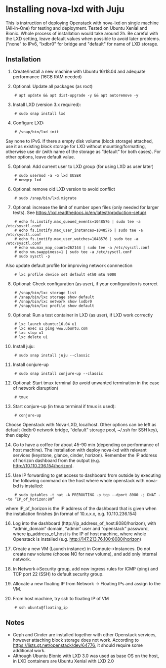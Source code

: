 # Installing nova-lxd with Juju

This is instruction of deploying Openstack with nova-lxd on single machine (All-in-One) for testing and deployment. Tested on Ubuntu Xenial and Bionic. Whole process of installation would take around 2h. Be careful with the LXD setting, leave default values when possible to avoid later problems. ("none" to IPv6, "lxdbr0" for bridge and "default" for name of LXD storage.

## Installation
1. Create/Install a new machine with Ubuntu 16/18.04 and adequate performance (16GB RAM needed)

2. Optional: Update all packages (as root)
```
    # apt update && apt dist-upgrade -y && apt autoremove -y
```
3. Install LXD (version 3.x required):
```
    # sudo snap install lxd
```
4. Configure LXD:
```
    # /snap/bin/lxd init
```
Say none to IPv6. If there a empty disk volume (block storage) attached, use it as existing block storage for LXD without mounting/formatting, otherwise use dir (with name of the storage as “default” for both cases). For other options, leave default value.

5. Optional: Add current user to LXD group (for using LXD as user later)
```
    # sudo usermod -a -G lxd $USER
    # newgrp lxd
```
6. Optional: remove old LXD version to avoid conflict
```
    # sudo /snap/bin/lxd.migrate
```
7. Optional: increase the limit of number open files (only needed for larger tests). See https://lxd.readthedocs.io/en/latest/production-setup/
```
    # echo fs.inotify.max_queued_events=1048576 | sudo tee -a /etc/sysctl.conf
    # echo fs.inotify.max_user_instances=1048576 | sudo tee -a /etc/sysctl.conf
    # echo fs.inotify.max_user_watches=1048576 | sudo tee -a /etc/sysctl.conf
    # echo vm.max_map_count=262144 | sudo tee -a /etc/sysctl.conf
    # echo vm.swappiness=1 | sudo tee -a /etc/sysctl.conf
    # sudo sysctl -p
```
Also update default profile for improving network connnection
```
    # lxc profile device set default eth0 mtu 9000
```
8. Optional: Check configuration (as user), if your configuration is correct
```
    # /snap/bin/lxc storage list
    # /snap/bin/lxc storage show default
    # /snap/bin/lxc network show lxdbr0
    # /snap/bin/lxc profile show default
```
9. Optional: Run a test container in LXD (as user), if LXD work correctly
```
    # lxc launch ubuntu:16.04 u1
    # lxc exec u1 ping www.ubuntu.com
    # lxc stop u1
    # lxc delete u1
```
10. Install juju:
```
    # sudo snap install juju --classic
```
11. Install conjure-up
```
    # sudo snap install conjure-up --classic
```
12. Optional: Start tmux terminal (to avoid unwanted termination in the case of network disruption)
```
    # tmux
```
13. Start conjure-up (in tmux terminal if tmux is used):
```
    # conjure-up
```
Choose Openstack with Nova-LXD, localhost. Other options can be left as default (lxdbr0 network bridge, “default” storage pool, ~/.ssh for SSH key), then deploy

14. Go to have a coffee for about 45-90 min (depending on performance of host machine). The installation with deploy nova-lxd with relevant services (keystone, glance, cinder, horizon). Remember the IP address of horizon dashboard from the output (e.g. http://10.110.236.154/horizon).

15. Use IP forwarding to get access to dashboard from outside by executing the following command on the host where whole openstack with nova-lxd is installed:
```
    # sudo iptables -t nat -A PREROUTING -p tcp --dport 8080 -j DNAT --to “IP_of_horizon:80”
```
where IP_of_horizon is the IP address of the dashboard that is given when the installation finishes (in format of 10.x.x.x, e.g. 10.110.236.154)

16. Log into the dashboard (http://ip_address_of_host:8080/horizon), with “admin_domain” domain, “admin” user and “openstack” password, where ip_address_of_host is the IP of host machine, where whole Openstack is installed (e.g. http://147.213.76.100:8080/horizon)

17. Create a new VM (Launch instance) in Compute->Instances. Do not create new volume (choose NO for new volume), and add only internal network.

18. In Network->Security group, add new ingress rules for ICMP (ping) and TCP port 22 (SSH) to default security group.

19. Allocate a new floating IP from Network -> Floating IPs and assign to the VM.

20. From host machine, try ssh to floating IP of VM
```
    # ssh ubuntu@floating_ip
```
## Notes
* Ceph and Cinder are installed together with other Openstack services, however attaching block storage does not work. According to https://lists.gt.net/openstack/dev/64776, it should require some additional work.
* Although Ubuntu Bionic with LXD 3.0 was used as base OS on the host, in LXD containers are Ubuntu Xenial with LXD 2.0
